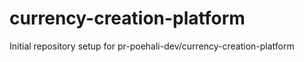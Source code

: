 # currency-creation-platform

Initial repository setup for pr-poehali-dev/currency-creation-platform